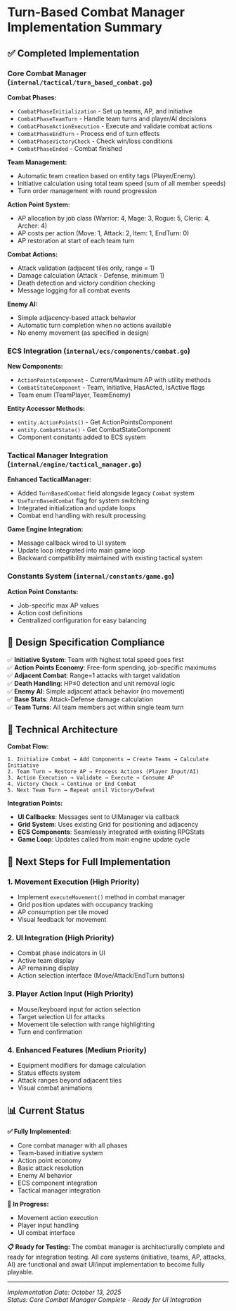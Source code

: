 # Turn-Based Combat Manager Implementation Summary

## ✅ Completed Implementation

### **Core Combat Manager** (`internal/tactical/turn_based_combat.go`)

**Combat Phases:**
- `CombatPhaseInitialization` - Set up teams, AP, and initiative
- `CombatPhaseTeamTurn` - Handle team turns and player/AI decisions  
- `CombatPhaseActionExecution` - Execute and validate combat actions
- `CombatPhaseEndTurn` - Process end of turn effects
- `CombatPhaseVictoryCheck` - Check win/loss conditions
- `CombatPhaseEnded` - Combat finished

**Team Management:**
- Automatic team creation based on entity tags (Player/Enemy)
- Initiative calculation using total team speed (sum of all member speeds)
- Turn order management with round progression

**Action Point System:**
- AP allocation by job class (Warrior: 4, Mage: 3, Rogue: 5, Cleric: 4, Archer: 4)
- AP costs per action (Move: 1, Attack: 2, Item: 1, EndTurn: 0)
- AP restoration at start of each team turn

**Combat Actions:**
- Attack validation (adjacent tiles only, range = 1)
- Damage calculation (Attack - Defense, minimum 1)
- Death detection and victory condition checking
- Message logging for all combat events

**Enemy AI:**
- Simple adjacency-based attack behavior
- Automatic turn completion when no actions available
- No enemy movement (as specified in design)

### **ECS Integration** (`internal/ecs/components/combat.go`)

**New Components:**
- `ActionPointsComponent` - Current/Maximum AP with utility methods
- `CombatStateComponent` - Team, Initiative, HasActed, IsActive flags
- Team enum (TeamPlayer, TeamEnemy)

**Entity Accessor Methods:**
- `entity.ActionPoints()` - Get ActionPointsComponent
- `entity.CombatState()` - Get CombatStateComponent
- Component constants added to ECS system

### **Tactical Manager Integration** (`internal/engine/tactical_manager.go`)

**Enhanced TacticalManager:**
- Added `TurnBasedCombat` field alongside legacy `Combat` system
- `UseTurnBasedCombat` flag for system switching
- Integrated initialization and update loops
- Combat end handling with result processing

**Game Engine Integration:**
- Message callback wired to UI system
- Update loop integrated into main game loop
- Backward compatibility maintained with existing tactical system

### **Constants System** (`internal/constants/game.go`)

**Action Point Constants:**
- Job-specific max AP values
- Action cost definitions
- Centralized configuration for easy balancing

## 🎯 **Design Specification Compliance**

✅ **Initiative System**: Team with highest total speed goes first  
✅ **Action Points Economy**: Free-form spending, job-specific maximums  
✅ **Adjacent Combat**: Range=1 attacks with target validation  
✅ **Death Handling**: HP≤0 detection and unit removal logic  
✅ **Enemy AI**: Simple adjacent attack behavior (no movement)  
✅ **Base Stats**: Attack-Defense damage calculation  
✅ **Team Turns**: All team members act within single team turn  

## 🔧 **Technical Architecture**

**Combat Flow:**
```
1. Initialize Combat → Add Components → Create Teams → Calculate Initiative
2. Team Turn → Restore AP → Process Actions (Player Input/AI)
3. Action Execution → Validate → Execute → Consume AP
4. Victory Check → Continue or End Combat
5. Next Team Turn → Repeat until Victory/Defeat
```

**Integration Points:**
- **UI Callbacks**: Messages sent to UIManager via callback
- **Grid System**: Uses existing Grid for positioning and adjacency
- **ECS Components**: Seamlessly integrated with existing RPGStats
- **Game Loop**: Updates called from main engine update cycle

## 🚧 **Next Steps for Full Implementation**

### **1. Movement Execution** (High Priority)
- Implement `executeMovement()` method in combat manager
- Grid position updates with occupancy tracking
- AP consumption per tile moved
- Visual feedback for movement

### **2. UI Integration** (High Priority)  
- Combat phase indicators in UI
- Active team display
- AP remaining display
- Action selection interface (Move/Attack/EndTurn buttons)

### **3. Player Action Input** (High Priority)
- Mouse/keyboard input for action selection
- Target selection UI for attacks
- Movement tile selection with range highlighting
- Turn end confirmation

### **4. Enhanced Features** (Medium Priority)
- Equipment modifiers for damage calculation
- Status effects system
- Attack ranges beyond adjacent tiles
- Visual combat animations

## 📊 **Current Status**

**✅ Fully Implemented:**
- Core combat manager with all phases
- Team-based initiative system  
- Action point economy
- Basic attack resolution
- Enemy AI behavior
- ECS component integration
- Tactical manager integration

**🔄 In Progress:**
- Movement action execution
- Player input handling  
- UI combat interface

**📋 Ready for Testing:**
The combat manager is architecturally complete and ready for integration testing. All core systems (initiative, teams, AP, attacks, AI) are functional and await UI/input implementation to become fully playable.

---

*Implementation Date: October 13, 2025*  
*Status: Core Combat Manager Complete - Ready for UI Integration*